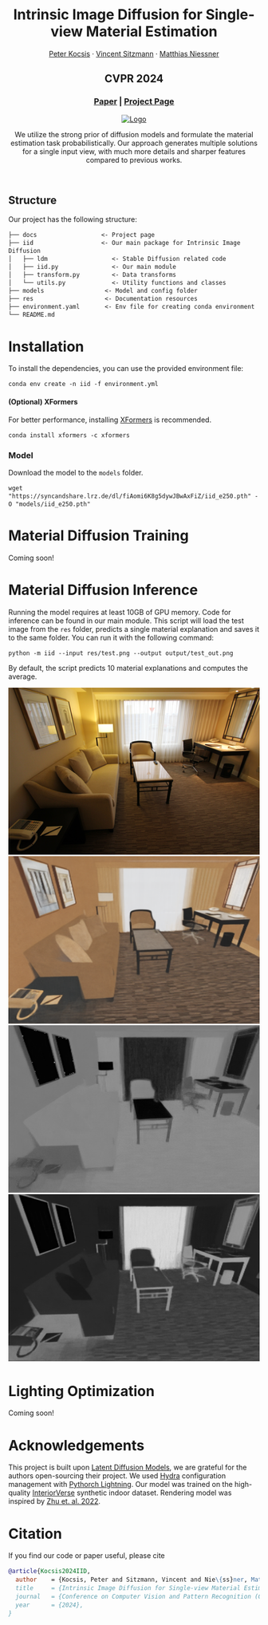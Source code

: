 <p align="center">

  <h1 align="center">Intrinsic Image Diffusion for Single-view Material Estimation</h1>
  <p align="center">
    <a href="https://peter-kocsis.github.io/">Peter Kocsis</a>
    ·
    <a href="https://www.vincentsitzmann.com/">Vincent Sitzmann</a>
    ·
    <a href="https://niessnerlab.org/members/matthias_niessner/profile.html">Matthias Niessner</a>
  </p>
  <h2 align="center">CVPR 2024</h2>
  <h3 align="center"><a href="https://arxiv.org/abs/2312.12274">Paper</a> | <a href="https://peter-kocsis.github.io/IntrinsicImageDiffusion/">Project Page</a> </h3>
  <div align="center"></div>
</p>

<p align="center">
  <a href="">
    <img src="./res/iid.gif" alt="Logo" width="95%">
  </a>
</p>

<p align="center">
We utilize the strong prior of diffusion models and formulate the material estimation task probabilistically. Our approach generates multiple solutions for a single input view, with much more details and sharper features compared to previous works. 
</p>
<br>

## Structure
Our project has the following structure:

```
├── docs                  <- Project page
├── iid                   <- Our main package for Intrinsic Image Diffusion
│   ├── ldm                  <- Stable Diffusion related code
│   ├── iid.py               <- Our main module
│   ├── transform.py         <- Data transforms
│   └── utils.py             <- Utility functions and classes
├── models                 <- Model and config folder
├── res                    <- Documentation resources
├── environment.yaml       <- Env file for creating conda environment
└── README.md
```

# Installation
To install the dependencies, you can use the provided environment file:

```
conda env create -n iid -f environment.yml
```

#### (Optional) XFormers
For better performance, installing [XFormers](https://github.com/facebookresearch/xformers) is recommended.
```
conda install xformers -c xformers
```

### Model
Download the model to the `models` folder.
```
wget "https://syncandshare.lrz.de/dl/fiAomi6K8g5dywJBwAxFiZ/iid_e250.pth" -O "models/iid_e250.pth"
```

# Material Diffusion Training
Coming soon!

# Material Diffusion Inference
Running the model requires at least 10GB of GPU memory.
Code for inference can be found in our main module. 
This script will load the test image from the `res` folder, predicts a single material explanation and saves it to the same folder. 
You can run it with the following command:
```
python -m iid --input res/test.png --output output/test_out.png 
```
By default, the script predicts 10 material explanations and computes the average. 

 <div  class="row">
  <img src="res/test.png"/> 
  <img src="res/test_out.png"/>
  <img src="res/test_out_roughness.png"/>
  <img src="res/test_out_metal.png"/>
</div>

# Lighting Optimization
Coming soon!

# Acknowledgements
This project is built upon [Latent Diffusion Models](https://github.com/CompVis/latent-diffusion), we are grateful for the authors open-sourcing their project. 
We used [Hydra](https://github.com/facebookresearch/hydra) configuration management with [Pythorch Lightning](https://github.com/Lightning-AI/pytorch-lightning). 
Our model was trained on the high-quality [InteriorVerse](https://interiorverse.github.io/) synthetic indoor dataset. 
Rendering model was inspired by [Zhu et. al. 2022](https://github.com/jingsenzhu/IndoorInverseRendering). 

# Citation
If you find our code or paper useful, please cite
```bibtex
@article{Kocsis2024IID,
  author    = {Kocsis, Peter and Sitzmann, Vincent and Nie\{ss}ner, Matthias},
  title     = {Intrinsic Image Diffusion for Single-view Material Estimation},
  journal   = {Conference on Computer Vision and Pattern Recognition (CVPR)},
  year      = {2024},
}
```